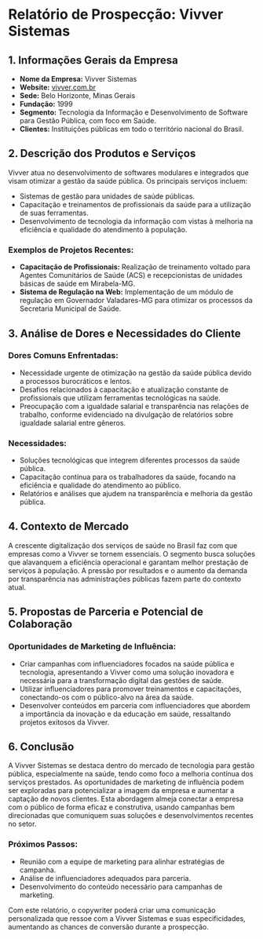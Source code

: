 # Relatório de Prospecção: Vivver Sistemas

## 1. Informações Gerais da Empresa
- **Nome da Empresa:** Vivver Sistemas
- **Website:** [vivver.com.br](http://www.vivver.com.br)
- **Sede:** Belo Horizonte, Minas Gerais
- **Fundação:** 1999
- **Segmento:** Tecnologia da Informação e Desenvolvimento de Software para Gestão Pública, com foco em Saúde.
- **Clientes:** Instituições públicas em todo o território nacional do Brasil.

## 2. Descrição dos Produtos e Serviços
Vivver atua no desenvolvimento de softwares modulares e integrados que visam otimizar a gestão da saúde pública. Os principais serviços incluem:
- Sistemas de gestão para unidades de saúde públicas.
- Capacitação e treinamentos de profissionais da saúde para a utilização de suas ferramentas.
- Desenvolvimento de tecnologia da informação com vistas à melhoria na eficiência e qualidade do atendimento à população.
  
### Exemplos de Projetos Recentes:
- **Capacitação de Profissionais:** Realização de treinamento voltado para Agentes Comunitários de Saúde (ACS) e recepcionistas de unidades básicas de saúde em Mirabela-MG.
- **Sistema de Regulação na Web:** Implementação de um módulo de regulação em Governador Valadares-MG para otimizar os processos da Secretaria Municipal de Saúde.

## 3. Análise de Dores e Necessidades do Cliente
### Dores Comuns Enfrentadas:
- Necessidade urgente de otimização na gestão da saúde pública devido a processos burocráticos e lentos.
- Desafios relacionados à capacitação e atualização constante de profissionais que utilizam ferramentas tecnológicas na saúde.
- Preocupação com a igualdade salarial e transparência nas relações de trabalho, conforme evidenciado na divulgação de relatórios sobre igualdade salarial entre gêneros.

### Necessidades:
- Soluções tecnológicas que integrem diferentes processos da saúde pública.
- Capacitação contínua para os trabalhadores da saúde, focando na eficiência e qualidade do atendimento ao público.
- Relatórios e análises que ajudem na transparência e melhoria da gestão pública.

## 4. Contexto de Mercado
A crescente digitalização dos serviços de saúde no Brasil faz com que empresas como a Vivver se tornem essenciais. O segmento busca soluções que alavanquem a eficiência operacional e garantam melhor prestação de serviços à população. A pressão por resultados e o aumento da demanda por transparência nas administrações públicas fazem parte do contexto atual.

## 5. Propostas de Parceria e Potencial de Colaboração
### Oportunidades de Marketing de Influência:
- Criar campanhas com influenciadores focados na saúde pública e tecnologia, apresentando a Vivver como uma solução inovadora e necessária para a transformação digital das gestões de saúde.
- Utilizar influenciadores para promover treinamentos e capacitações, conectando-os com o público-alvo na área da saúde.
- Desenvolver conteúdos em parceria com influenciadores que abordem a importância da inovação e da educação em saúde, ressaltando projetos exitosos da Vivver.

## 6. Conclusão
A Vivver Sistemas se destaca dentro do mercado de tecnologia para gestão pública, especialmente na saúde, tendo como foco a melhoria contínua dos serviços prestados. As oportunidades de marketing de influência podem ser exploradas para potencializar a imagem da empresa e aumentar a captação de novos clientes. Esta abordagem almeja conectar a empresa com o público de forma eficaz e construtiva, usando campanhas bem direcionadas que comuniquem suas soluções e desenvolvimentos recentes no setor. 

### Próximos Passos:
- Reunião com a equipe de marketing para alinhar estratégias de campanha.
- Análise de influenciadores adequados para parceria.
- Desenvolvimento do conteúdo necessário para campanhas de marketing.

Com este relatório, o copywriter poderá criar uma comunicação personalizada que ressoe com a Vivver Sistemas e suas especificidades, aumentando as chances de conversão durante a prospecção.